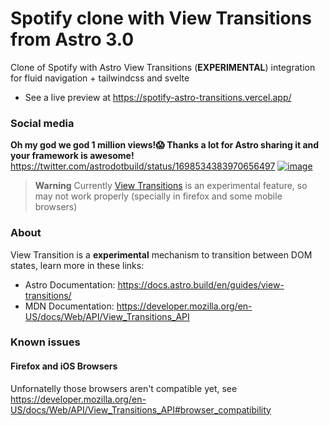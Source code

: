 # Spotify clone with View Transitions from Astro 3.0

Clone of Spotify with Astro View Transitions (**EXPERIMENTAL**) integration for fluid navigation + tailwindcss and svelte
- See a live preview at https://spotify-astro-transitions.vercel.app/

### Social media
**Oh my god we god 1 million views!😱 Thanks a lot for Astro sharing it and your framework is awesome!**
https://twitter.com/astrodotbuild/status/1698534383970656497
[![image](https://github.com/igorm84/spotify-astro-transitions/assets/16727448/17352268-9458-46bc-87e8-5e886fca64af)](https://twitter.com/astrodotbuild/status/1698534383970656497)

> **Warning**
> Currently [View Transitions](https://developer.mozilla.org/en-US/docs/Web/API/View_Transitions_API) is an experimental feature, so may not work properly (specially in firefox and some mobile browsers)

### About

View Transition is a **experimental** mechanism to transition between DOM states, learn more in these links:

- Astro Documentation: https://docs.astro.build/en/guides/view-transitions/
- MDN Documentation: https://developer.mozilla.org/en-US/docs/Web/API/View_Transitions_API

### Known issues
#### Firefox and iOS Browsers
Unfornatelly those browsers aren't compatible yet, see
https://developer.mozilla.org/en-US/docs/Web/API/View_Transitions_API#browser_compatibility

